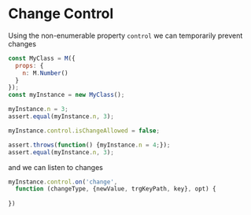 # Change Control

Using the non-enumerable property `control` we can temporarily prevent changes

```js
const MyClass = M({
  props: {
    n: M.Number()
  }
});
const myInstance = new MyClass();

myInstance.n = 3;
assert.equal(myInstance.n, 3);

myInstance.control.isChangeAllowed = false;

assert.throws(function() {myInstance.n = 4;});
assert.equal(myInstance.n, 3);
```

and we can listen to changes

```js
myInstance.control.on('change', 
  function (changeType, {newValue, trgKeyPath, key}, opt) {
  
})
```
